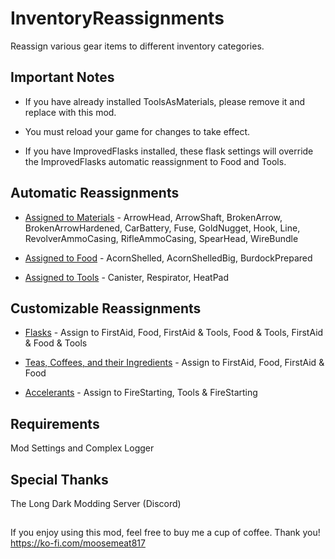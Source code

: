 # InventoryReassignments
Reassign various gear items to different inventory categories.  
  
  
## Important Notes
- If you have already installed ToolsAsMaterials, please remove it and replace with this mod.  

- You must reload your game for changes to take effect.  

- If you have ImprovedFlasks installed, these flask settings will override the ImprovedFlasks automatic reassignment to Food and Tools.
  
  
## Automatic Reassignments
- <ins>Assigned to Materials</ins> - ArrowHead, ArrowShaft, BrokenArrow, BrokenArrowHardened, CarBattery, Fuse, GoldNugget, Hook, Line, RevolverAmmoCasing, RifleAmmoCasing, SpearHead, WireBundle  

- <ins>Assigned to Food</ins> - AcornShelled, AcornShelledBig, BurdockPrepared  

- <ins>Assigned to Tools</ins> - Canister, Respirator, HeatPad  


## Customizable Reassignments
- <ins>Flasks</ins> - Assign to FirstAid, Food, FirstAid & Tools, Food & Tools, FirstAid & Food & Tools  

- <ins>Teas, Coffees, and their Ingredients</ins> - Assign to FirstAid, Food, FirstAid & Food  

- <ins>Accelerants</ins> - Assign to FireStarting, Tools & FireStarting



## Requirements
Mod Settings and Complex Logger

## Special Thanks
The Long Dark Modding Server (Discord)



##
If you enjoy using this mod, feel free to buy me a cup of coffee.  Thank you!
https://ko-fi.com/moosemeat817

